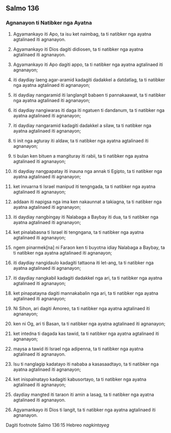 Salmo 136
---------

### Agnanayon ti Natibker nga Ayatna

1. Agyamankayo iti Apo, ta isu ket naimbag, ta ti natibker nga ayatna agtalinaed iti agnanayon.
2. Agyamankayo iti Dios dagiti didiosen, ta ti natibker nga ayatna agtalinaed iti agnanayon.
3. Agyamankayo iti Apo dagiti appo, ta ti natibker nga ayatna agtalinaed iti agnanayon;

4. iti daydiay laeng agar-aramid kadagiti dadakkel a datdatlag, ta ti natibker nga ayatna agtalinaed iti agnanayon;
5. iti daydiay nangaramid iti langlangit babaen ti pannakaawat, ta ti natibker nga ayatna agtalinaed iti agnanayon;
6. iti daydiay nangiwaras iti daga iti ngatuen ti dandanum, ta ti natibker nga ayatna agtalinaed iti agnanayon;
7. iti daydiay nangaramid kadagiti dadakkel a silaw, ta ti natibker nga ayatna agtalinaed iti agnanayon;
8. ti init nga agturay iti aldaw, ta ti natibker nga ayatna agtalinaed iti agnanayon;
9. ti bulan ken bituen a mangituray iti rabii, ta ti natibker nga ayatna agtalinaed iti agnanayon;

10. iti daydiay nangpapatay iti inauna nga annak ti Egipto, ta ti natibker nga ayatna agtalinaed iti agnanayon;
11. ket inruarna ti Israel manipud iti tengngada, ta ti natibker nga ayatna agtalinaed iti agnanayon;
12. addaan iti napigsa nga ima ken nakaunnat a takiagna, ta ti natibker nga ayatna agtalinaed iti agnanayon;
13. iti daydiay nangbingay iti Nalabaga a Baybay iti dua, ta ti natibker nga ayatna agtalinaed iti agnanayon;
14. ket pinalabasna ti Israel iti tengngana, ta ti natibker nga ayatna agtalinaed iti agnanayon;
15. ngem pinarmek[na] ni Faraon ken ti buyotna idiay Nalabaga a Baybay, ta ti natibker nga ayatna agtalinaed iti agnanayon;
16. iti daydiay nangidaulo kadagiti tattaona iti let-ang, ta ti natibker nga ayatna agtalinaed iti agnanayon;

17. iti daydiay nangkabil kadagiti dadakkel nga ari, ta ti natibker nga ayatna agtalinaed iti agnanayon;
18. ket pinapatayna dagiti mannakabalin nga ari, ta ti natibker nga ayatna agtalinaed iti agnanayon;
19. Ni Sihon, ari dagiti Amoreo, ta ti natibker nga ayatna agtalinaed iti agnanayon;
20. ken ni Og, ari ti Basan, ta ti natibker nga ayatna agtalinaed iti agnanayon;
21. ket intedna ti dagada kas tawid, ta ti natibker nga ayatna agtalinaed iti agnanayon;
22. maysa a tawid iti Israel nga adipenna, ta ti natibker nga ayatna agtalinaed iti agnanayon.

23. Isu ti nanglagip kadatayo iti nababa a kasasaadtayo, ta ti natibker nga ayatna agtalinaed iti agnanayon;
24. ket inispalnatayo kadagiti kabusortayo, ta ti natibker nga ayatna agtalinaed iti agnanayon;
25. daydiay mangted iti taraon iti amin a lasag, ta ti natibker nga ayatna agtalinaed iti agnanayon.

26. Agyamankayo iti Dios ti langit, ta ti natibker nga ayatna agtalinaed iti agnanayon.

Dagiti footnote
Salmo 136:15 Hebreo *nagkintayeg*